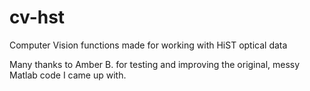 cv-hst
======

Computer Vision functions made for working with HiST optical data

Many thanks to Amber B. for testing and improving the original, messy Matlab code I came up with.
